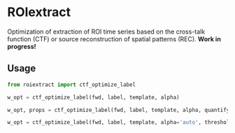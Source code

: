 # ROIextract

Optimization of extraction of ROI time series based on the cross-talk function (CTF) or source reconstruction of spatial patterns (REC). **Work in progress!**

## Usage

```python
from roiextract import ctf_optimize_label

w_opt = ctf_optimize_label(fwd, label, template, alpha)

w_opt, props = ctf_optimize_label(fwd, label, template, alpha, quantify=True)

w_opt = ctf_optimize_label(fwd, label, template, alpha='auto', threshold=0.95)
```
